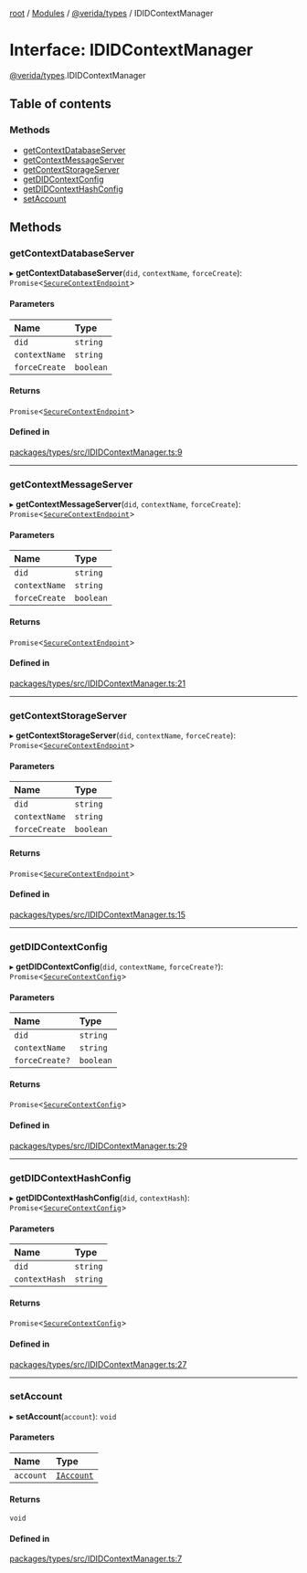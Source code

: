[root](../README.md) / [Modules](../modules.md) / [@verida/types](../modules/verida_types.md) / IDIDContextManager

# Interface: IDIDContextManager

[@verida/types](../modules/verida_types.md).IDIDContextManager

## Table of contents

### Methods

- [getContextDatabaseServer](verida_types.IDIDContextManager.md#getcontextdatabaseserver)
- [getContextMessageServer](verida_types.IDIDContextManager.md#getcontextmessageserver)
- [getContextStorageServer](verida_types.IDIDContextManager.md#getcontextstorageserver)
- [getDIDContextConfig](verida_types.IDIDContextManager.md#getdidcontextconfig)
- [getDIDContextHashConfig](verida_types.IDIDContextManager.md#getdidcontexthashconfig)
- [setAccount](verida_types.IDIDContextManager.md#setaccount)

## Methods

### getContextDatabaseServer

▸ **getContextDatabaseServer**(`did`, `contextName`, `forceCreate`): `Promise`<[`SecureContextEndpoint`](verida_types.SecureContextEndpoint.md)\>

#### Parameters

| Name | Type |
| :------ | :------ |
| `did` | `string` |
| `contextName` | `string` |
| `forceCreate` | `boolean` |

#### Returns

`Promise`<[`SecureContextEndpoint`](verida_types.SecureContextEndpoint.md)\>

#### Defined in

[packages/types/src/IDIDContextManager.ts:9](https://github.com/verida/verida-js/blob/5040472/packages/types/src/IDIDContextManager.ts#L9)

___

### getContextMessageServer

▸ **getContextMessageServer**(`did`, `contextName`, `forceCreate`): `Promise`<[`SecureContextEndpoint`](verida_types.SecureContextEndpoint.md)\>

#### Parameters

| Name | Type |
| :------ | :------ |
| `did` | `string` |
| `contextName` | `string` |
| `forceCreate` | `boolean` |

#### Returns

`Promise`<[`SecureContextEndpoint`](verida_types.SecureContextEndpoint.md)\>

#### Defined in

[packages/types/src/IDIDContextManager.ts:21](https://github.com/verida/verida-js/blob/5040472/packages/types/src/IDIDContextManager.ts#L21)

___

### getContextStorageServer

▸ **getContextStorageServer**(`did`, `contextName`, `forceCreate`): `Promise`<[`SecureContextEndpoint`](verida_types.SecureContextEndpoint.md)\>

#### Parameters

| Name | Type |
| :------ | :------ |
| `did` | `string` |
| `contextName` | `string` |
| `forceCreate` | `boolean` |

#### Returns

`Promise`<[`SecureContextEndpoint`](verida_types.SecureContextEndpoint.md)\>

#### Defined in

[packages/types/src/IDIDContextManager.ts:15](https://github.com/verida/verida-js/blob/5040472/packages/types/src/IDIDContextManager.ts#L15)

___

### getDIDContextConfig

▸ **getDIDContextConfig**(`did`, `contextName`, `forceCreate?`): `Promise`<[`SecureContextConfig`](verida_types.SecureContextConfig.md)\>

#### Parameters

| Name | Type |
| :------ | :------ |
| `did` | `string` |
| `contextName` | `string` |
| `forceCreate?` | `boolean` |

#### Returns

`Promise`<[`SecureContextConfig`](verida_types.SecureContextConfig.md)\>

#### Defined in

[packages/types/src/IDIDContextManager.ts:29](https://github.com/verida/verida-js/blob/5040472/packages/types/src/IDIDContextManager.ts#L29)

___

### getDIDContextHashConfig

▸ **getDIDContextHashConfig**(`did`, `contextHash`): `Promise`<[`SecureContextConfig`](verida_types.SecureContextConfig.md)\>

#### Parameters

| Name | Type |
| :------ | :------ |
| `did` | `string` |
| `contextHash` | `string` |

#### Returns

`Promise`<[`SecureContextConfig`](verida_types.SecureContextConfig.md)\>

#### Defined in

[packages/types/src/IDIDContextManager.ts:27](https://github.com/verida/verida-js/blob/5040472/packages/types/src/IDIDContextManager.ts#L27)

___

### setAccount

▸ **setAccount**(`account`): `void`

#### Parameters

| Name | Type |
| :------ | :------ |
| `account` | [`IAccount`](verida_types.IAccount.md) |

#### Returns

`void`

#### Defined in

[packages/types/src/IDIDContextManager.ts:7](https://github.com/verida/verida-js/blob/5040472/packages/types/src/IDIDContextManager.ts#L7)
